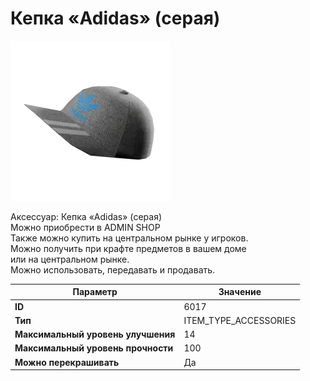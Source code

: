# Кепка «Adidas» (серая)

![Item Image](../img/6017.webp?raw=true)

Аксессуар: Кепка «Adidas» (серая)<br>Можно приобрести в ADMIN SHOP<br>Также можно купить на центральном рынке у игроков.<br>Можно получить при крафте предметов в вашем доме<br>или на центральном рынке.<br>Можно использовать, передавать и продавать.


| Параметр | Значение |
|----------|----------|
| **ID** | 6017 |
| **Тип** | ITEM_TYPE_ACCESSORIES |
| **Максимальный уровень улучшения** | 14 |
| **Максимальный уровень прочности** | 100 |
| **Можно перекрашивать** | Да |

